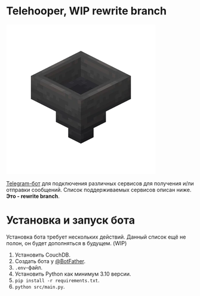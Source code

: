 # Telehooper, **WIP rewrite branch**

![Telehooper Logo](https://github.com/Zensonaton/Telehooper/blob/main/resources/logo.png)

[Telegram-бот](https://t.me/telehooper_bot) для подключения различных сервисов для получения и/ли отправки сообщений. Список поддерживаемых сервисов описан ниже. **Это - rewrite branch**.

# Установка и запуск бота

Установка бота требует нескольких действий. Данный список ещё не полон, он будет дополняться в будущем. (WIP)

1. Установить CouchDB.
2. Создать бота у [@BotFather](https://t.me/botfather).
3. `.env`-файл.
4. Установить Python как минимум 3.10 версии.
5. `pip install -r requirements.txt`.
6. `python src/main.py`.
